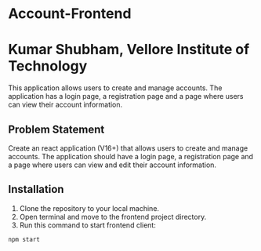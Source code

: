 # Account-Frontend
# Kumar Shubham, Vellore Institute of Technology
This application allows users to create and manage accounts. The application has a login page, a registration page and a page where users can view their account information.
## Problem Statement
Create an react application (V16+) that allows users to create and manage accounts. The application should have a login page, a registration page and a page where users can view and edit their account information.
## Installation
1. Clone the repository to your local machine.
2. Open terminal and move to the frontend project directory.
3. Run this command to start frontend client:
```bash
npm start
```
